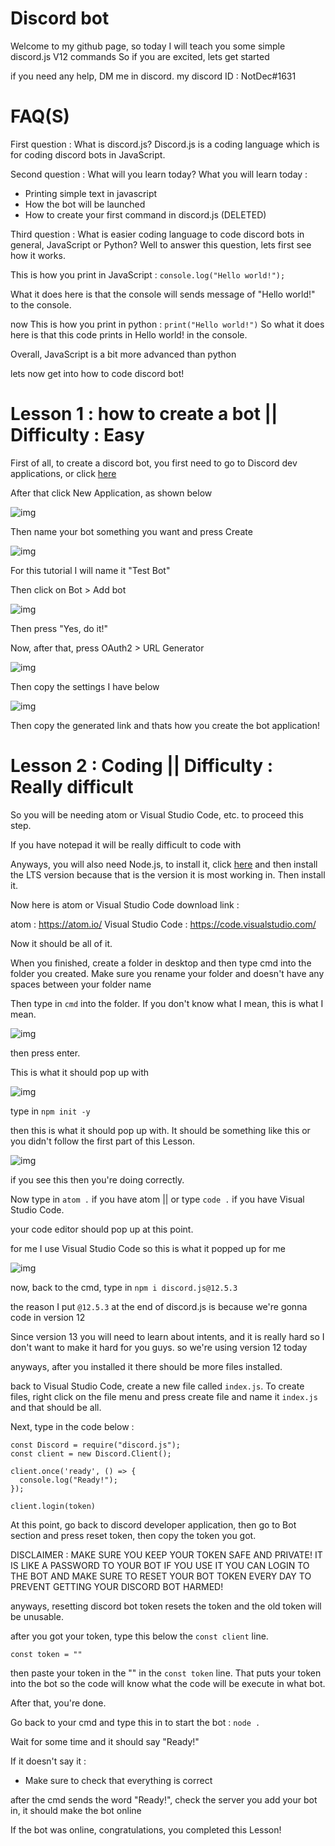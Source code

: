 # Discord bot

Welcome to my github page, so today I will teach you some simple discord.js V12 commands
So if you are excited, lets get started

if you need any help, DM me in discord. my discord ID : NotDec#1631

# FAQ(S)

First question : What is discord.js?
Discord.js is a coding language which is for coding discord bots in JavaScript.

Second question : What will you learn today?
What you will learn today : 
- Printing simple text in javascript
- How the bot will be launched
- How to create your first command in discord.js (DELETED)

Third question : What is easier coding language to code discord bots in general, JavaScript or Python?
Well to answer this question, lets first see how it works.

This is how you print in JavaScript : 
``
console.log("Hello world!");
``

What it does here is that the console will sends message of "Hello world!" to the console.

now This is how you print in python : 
``
print("Hello world!")
``
So what it does here is that this code prints in Hello world! in the console.

Overall, JavaScript is a bit more advanced than python

lets now get into how to code discord bot!

# Lesson 1 : how to create a bot || Difficulty : Easy

First of all, to create a discord bot, you first need to go to Discord dev applications, or click [here](https://discord.com/developers/applications/)

After that click New Application, as shown below

![img](https://cdn.discordapp.com/attachments/945514486041821227/975311807432503296/unknown.png)

Then name your bot something you want and press Create

![img](https://cdn.discordapp.com/attachments/945514486041821227/975313374491586600/unknown.png)

For this tutorial I will name it "Test Bot"

Then click on Bot > Add bot

![img](https://cdn.discordapp.com/attachments/945514486041821227/975313876730138704/unknown.png)

Then press "Yes, do it!"

Now, after that, press OAuth2 > URL Generator

![img](https://cdn.discordapp.com/attachments/945514486041821227/975314228070203392/unknown.png)

Then copy the settings I have below

![img](https://cdn.discordapp.com/attachments/945514486041821227/975314546489184306/unknown.png)

Then copy the generated link and thats how you create the bot application!

# Lesson 2 : Coding || Difficulty : Really difficult

So you will be needing atom or Visual Studio Code, etc. to proceed this step.

If you have notepad it will be really difficult to code with

Anyways, you will also need Node.js, to install it, click [here](https://nodejs.org/) and then install the LTS version because that is the version it is most working in. Then install it.

Now here is atom or Visual Studio Code download link : 

atom : https://atom.io/
Visual Studio Code : https://code.visualstudio.com/

Now it should be all of it.

When you finished, create a folder in desktop and then type cmd into the folder you created. Make sure you rename your folder and doesn't have any spaces between your folder name

Then type in `cmd` into the folder. If you don't know what I mean, this is what I mean.

![img](https://cdn.discordapp.com/attachments/945514486041821227/975315953669783582/unknown.png)

then press enter.

This is what it should pop up with

![img](https://cdn.discordapp.com/attachments/945514486041821227/975316557796376636/unknown.png)

type in `npm init -y`

then this is what it should pop up with. It should be something like this or you didn't follow the first part of this Lesson.

![img](https://cdn.discordapp.com/attachments/945514486041821227/975316901033017385/unknown.png)

if you see this then you're doing correctly.

Now type in `atom .` if you have atom || or type `code .` if you have Visual Studio Code.

your code editor should pop up at this point.

for me I use Visual Studio Code so this is what it popped up for me

![img](https://cdn.discordapp.com/attachments/945514486041821227/975317745061199902/unknown.png)

now, back to the cmd, type in `npm i discord.js@12.5.3`

the reason I put `@12.5.3` at the end of discord.js is because we're gonna code in version 12

Since version 13 you will need to learn about intents, and it is really hard so I don't want to make it hard for you guys. so we're using version 12 today

anyways, after you installed it there should be more files installed.

back to Visual Studio Code, create a new file called `index.js`. To create files, right click on the file menu and press create file and name it `index.js` and that should be all.

Next, type in the code below : 

```
const Discord = require("discord.js");
const client = new Discord.Client();

client.once('ready', () => {
  console.log("Ready!");
});

client.login(token)
```

At this point, go back to discord developer application, then go to Bot section and press reset token, then copy the token you got.

DISCLAIMER : MAKE SURE YOU KEEP YOUR TOKEN SAFE AND PRIVATE! IT IS LIKE A PASSWORD TO YOUR BOT IF YOU USE IT YOU CAN LOGIN TO THE BOT AND MAKE SURE TO RESET YOUR BOT TOKEN EVERY DAY TO PREVENT GETTING YOUR DISCORD BOT HARMED!

anyways, resetting discord bot token resets the token and the old token will be unusable.

after you got your token, type this below the `const client` line.

`const token = ""`

then paste your token in the "" in the `const token` line. That puts your token into the bot so the code will know what the code will be execute in what bot.

After that, you're done.

Go back to your cmd and type this in to start the bot : `node .`

Wait for some time and it should say "Ready!"

If it doesn't say it : 

- Make sure to check that everything is correct

after the cmd sends the word "Ready!", check the server you add your bot in, it should make the bot online

If the bot was online, congratulations, you completed this Lesson!
